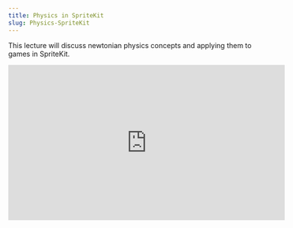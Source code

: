 ```yaml
---
title: Physics in SpriteKit
slug: Physics-SpriteKit
---
```


This lecture will discuss newtonian physics concepts and applying them to games in 
SpriteKit.

<iframe width="560" height="315" src="https://www.youtube.com/embed/yVleeupFCoM" frameborder="0" allowfullscreen></iframe>
